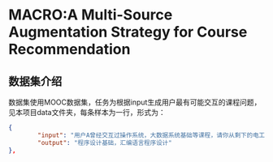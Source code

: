 # MACRO:A Multi-Source Augmentation Strategy for Course Recommendation
## 数据集介绍

数据集使用MOOC数据集，任务为根据input生成用户最有可能交互的课程问题，见本项目data文件夹，每条样本为一行，形式为：

```json
{
        "input": "用户A曾经交互过操作系统，大数据系统基础等课程，请你从剩下的电工技术，PLC应用技术，程序设计基础，汇编语言程序设计，微机原理与接口技术，20世纪西方音乐，Web开发技术，公共危机管理，流计算、内存计算与分布式机器学习平台（微慕课），化工单元过程与操作，应对气候变化的中国视角，思想道德修养和法律基础，国际金融，现代管理学，无处不在传染病，生活英语听说，自动控制元件，概率论与数理统计，微积分B(2)，2017年清华大学研究生学位论文答辩（一），计算思维导论，美国政治概论等课程中选出用户A最有可能交互的一些课程，最多20个",
        "output": "程序设计基础，汇编语言程序设计"
},
```

